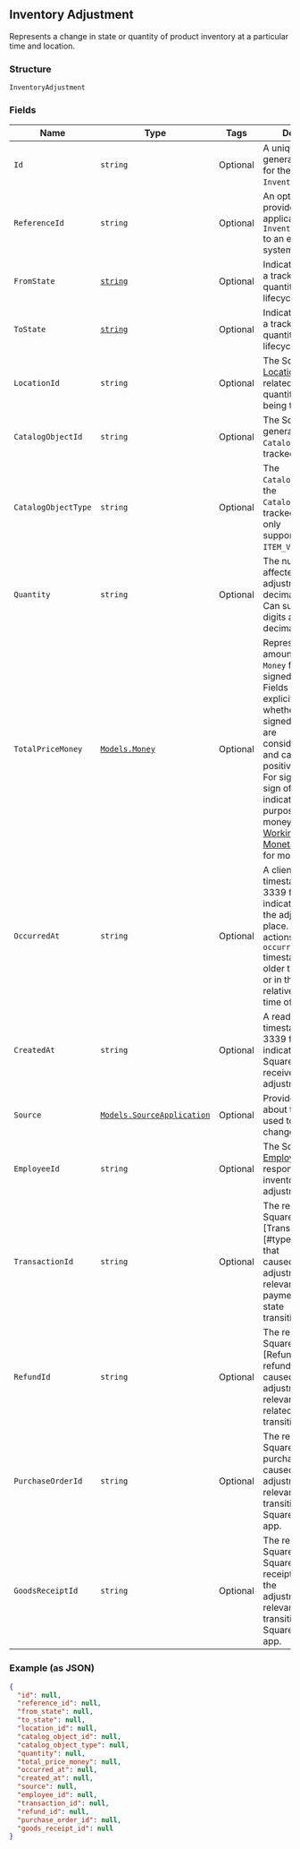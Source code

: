 ## Inventory Adjustment

Represents a change in state or quantity of product inventory at a
particular time and location.

### Structure

`InventoryAdjustment`

### Fields

| Name | Type | Tags | Description |
|  --- | --- | --- | --- |
| `Id` | `string` | Optional | A unique ID generated by Square for the<br>`InventoryAdjustment`. |
| `ReferenceId` | `string` | Optional | An optional ID provided by the application to tie the<br>`InventoryAdjustment` to an external<br>system. |
| `FromState` | [`string`](/doc/models/inventory-state.md) | Optional | Indicates the state of a tracked item quantity in the lifecycle of goods. |
| `ToState` | [`string`](/doc/models/inventory-state.md) | Optional | Indicates the state of a tracked item quantity in the lifecycle of goods. |
| `LocationId` | `string` | Optional | The Square ID of the [Location](#type-location) where the related<br>quantity of items are being tracked. |
| `CatalogObjectId` | `string` | Optional | The Square generated ID of the<br>`CatalogObject` being tracked. |
| `CatalogObjectType` | `string` | Optional | The `CatalogObjectType` of the<br>`CatalogObject` being tracked. Tracking is only<br>supported for the `ITEM_VARIATION` type. |
| `Quantity` | `string` | Optional | The number of items affected by the adjustment as a decimal string.<br>Can support up to 5 digits after the decimal point. |
| `TotalPriceMoney` | [`Models.Money`](/doc/models/money.md) | Optional | Represents an amount of money. `Money` fields can be signed or unsigned.<br>Fields that do not explicitly define whether they are signed or unsigned are<br>considered unsigned and can only hold positive amounts. For signed fields, the<br>sign of the value indicates the purpose of the money transfer. See<br>[Working with Monetary Amounts](https://developer.squareup.com/docs/build-basics/working-with-monetary-amounts)<br>for more information. |
| `OccurredAt` | `string` | Optional | A client-generated timestamp in RFC 3339 format that indicates when<br>the adjustment took place. For write actions, the `occurred_at`<br>timestamp cannot be older than 24 hours or in the future relative to the<br>time of the request. |
| `CreatedAt` | `string` | Optional | A read-only timestamp in RFC 3339 format that indicates when Square<br>received the adjustment. |
| `Source` | [`Models.SourceApplication`](/doc/models/source-application.md) | Optional | Provides information about the application used to generate a change. |
| `EmployeeId` | `string` | Optional | The Square ID of the [Employee](#type-employee) responsible for the<br>inventory adjustment. |
| `TransactionId` | `string` | Optional | The read-only Square ID of the [Transaction][#type-transaction] that<br>caused the adjustment. Only relevant for payment-related state<br>transitions. |
| `RefundId` | `string` | Optional | The read-only Square ID of the [Refund][#type-refund] that<br>caused the adjustment. Only relevant for refund-related state<br>transitions. |
| `PurchaseOrderId` | `string` | Optional | The read-only Square ID of the purchase order that caused the<br>adjustment. Only relevant for state transitions from the Square for Retail<br>app. |
| `GoodsReceiptId` | `string` | Optional | The read-only Square ID of the Square goods receipt that caused the<br>adjustment. Only relevant for state transitions from the Square for Retail<br>app. |

### Example (as JSON)

```json
{
  "id": null,
  "reference_id": null,
  "from_state": null,
  "to_state": null,
  "location_id": null,
  "catalog_object_id": null,
  "catalog_object_type": null,
  "quantity": null,
  "total_price_money": null,
  "occurred_at": null,
  "created_at": null,
  "source": null,
  "employee_id": null,
  "transaction_id": null,
  "refund_id": null,
  "purchase_order_id": null,
  "goods_receipt_id": null
}
```

